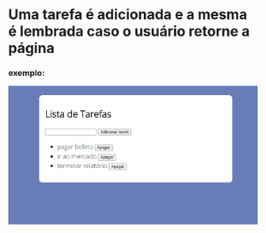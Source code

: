 # Uma tarefa é adicionada e a mesma é lembrada caso o usuário retorne a página

### exemplo:

<img src="./assets/img/exemplo.png">
